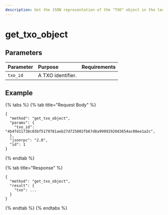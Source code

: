 ```yaml
---
description: Get the JSON representation of the "TXO" object in the ledger.
---
```


# get\_txo\_object

## Parameters

| Parameter | Purpose | Requirements |
| :--- | :--- | :--- |
| `txo_id` | A TXO identifier. |  |

## Example

{% tabs %}
{% tab title="Request Body" %}
```text
{
  "method": "get_txo_object",
  "params": {
    "txo_id": "4b4fd11738c03bf5179781aeb27d725002fb67d8a99992920d3654ac00ee1a2c",
  },
  "jsonrpc": "2.0",
  "id": 1
}
```
{% endtab %}

{% tab title="Response" %}
```text
{
  "method": "get_txo_object",
  "result": {
    "txo": ...
  }
}
```
{% endtab %}
{% endtabs %}


